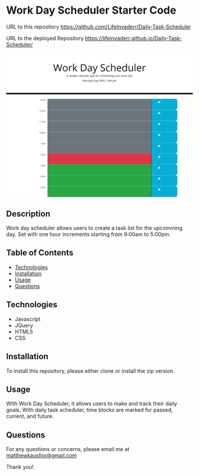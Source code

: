 # Work Day Scheduler Starter Code
URL to this repository https://github.com/LifeInvaderr/Daily-Task-Scheduler

URL to the deployed Repository https://lifeinvaderr.github.io/Daily-Task-Scheduler/

![Work Day Scheduler](assets/images/DailTaskScheduler.png)

## Description
Work day scheduler allows users to create a task list for the upcomming day. Set with one hour increments starting from 9:00am to 5:00pm.



## Table of Contents
* [Technologies](#technologies)
* [Installation](#installation)
* [Usage](#usage)
* [Questions](#questions)

## Technologies
* Javascript
* JQuery
* HTML5
* CSS

## Installation
To install this repository, please either clone or install the zip version.

## Usage
With Work Day Scheduler, it allows users to make and track their daily goals. With daily task scheduler, time blocks are marked for passed, current, and future.

## Questions
For any questions or concerns, please email me at matthewkausfox@gmail.com

Thank you!
